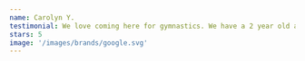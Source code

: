 ```yaml
---
name: Carolyn Y.
testimonial: We love coming here for gymnastics. We have a 2 year old and 6 year old in classes. They are constantly switching up routines in classes to keep it interesting each week. The coaches are so nice too!
stars: 5
image: '/images/brands/google.svg'
---
```


